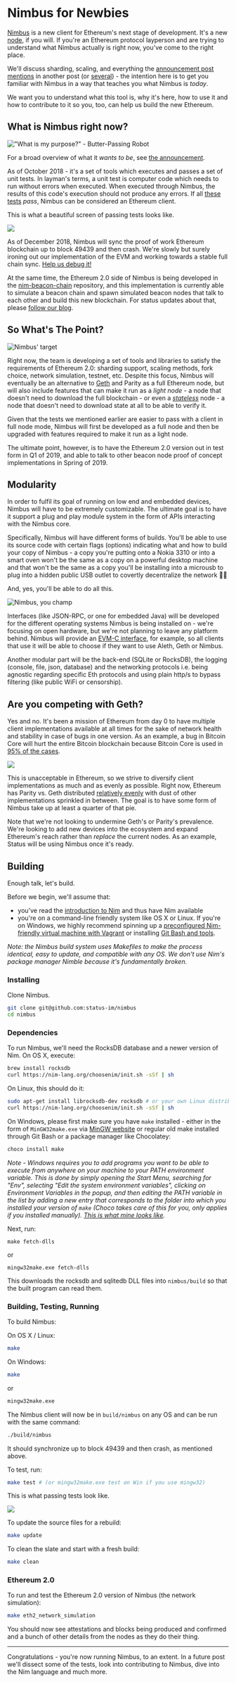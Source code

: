 # Nimbus for Newbies

[Nimbus](https://nimbus.status.im) is a new client for Ethereum's next stage of development. It's a new [node](https://bitfalls.com/2017/11/26/whats-bitcoin-node-mining-vs-validation/), if you will. If you're an Ethereum protocol layperson and are trying to understand what Nimbus actually is right now, you've come to the right place.

We'll discuss sharding, scaling, and everything the [announcement post mentions](https://blog.status.im/introducing-nimbus-3360367bb311) in another post (or [several](https://our.status.im/tag/two-point-oh)) - the intention here is to get you familiar with Nimbus in a way that teaches you what Nimbus is _today_.

We want you to understand what this tool is, why it's here, how to use it and how to contribute to it so you, too, can help us build the new Ethereum.

## What is Nimbus right now?

!["What is my purpose?" - Butter-Passing Robot](../images/01.png)

For a broad overview of what it _wants to be_, see [the announcement](https://blog.status.im/introducing-nimbus-3360367bb311).

As of October 2018 - it's a set of tools which executes and passes a set of unit tests. In layman's terms, a unit test is computer code which needs to run without errors when executed. When executed through Nimbus, the results of this code's execution should not produce any errors. If all [these tests](https://ethereum-tests.readthedocs.io/en/latest/) _pass_, Nimbus can be considered an Ethereum client.

This is what a beautiful screen of passing tests looks like.

![](../images/02.png)

As of December 2018, Nimbus will sync the proof of work Ethereum blockchain up to block 49439 and then crash. We're slowly but surely ironing out our implementation of the EVM and working towards a stable full chain sync. [Help us debug it!](https://github.com/status-im/nimbus/issues)

At the same time, the Ethereum 2.0 side of Nimbus is being developed in the [nim-beacon-chain](https://github.com/status-im/nim-beacon-chain) repository, and this implementation is currently able to simulate a beacon chain and spawn simulated beacon nodes that talk to each other and build this new blockchain. For status updates about that, please [follow our blog](https://our.status.im/tag/nimbus).

## So What's The Point?

![Nimbus' target](../images/03.png)

Right now, the team is developing a set of tools and libraries to satisfy the requirements of Ethereum 2.0: sharding support, scaling methods, fork choice, network simulation, testnet, etc. Despite this focus, Nimbus will eventually be an alternative to [Geth](https://bitfalls.com/2018/02/12/explaining-ethereum-tools-geth-mist/) and Parity as a full Ethereum node, but will also include features that can make it run as a _light node_ - a node that doesn't need to download the full blockchain - or even a [_stateless_](https://ethresear.ch/t/the-stateless-client-concept/172) node - a node that doesn't need to download state at all to be able to verify it.

Given that the tests we mentioned earlier are easier to pass with a client in full node mode, Nimbus will first be developed as a full node and then be upgraded with features required to make it run as a light node.

The ultimate point, however, is to have the Ethereum 2.0 version out in test form in Q1 of 2019, and able to talk to other beacon node proof of concept implementations in Spring of 2019. 

## Modularity

In order to fulfil its goal of running on low end and embedded devices, Nimbus will have to be extremely customizable. The ultimate goal is to have it support a plug and play module system in the form of APIs interacting with the Nimbus core.

Specifically, Nimbus will have different forms of builds. You'll be able to use its source code with certain flags (options) indicating what and how to build your copy of Nimbus - a copy you're putting onto a Nokia 3310 or into a smart oven won't be the same as a copy on a powerful desktop machine and that won't be the same as a copy you'll be installing into a microusb to plug into a hidden public USB outlet to covertly decentralize the network 🕵️‍♂️

And, yes, you'll be able to do all this.

![Nimbus, you champ](../images/04.png)

Interfaces (like JSON-RPC, or one for embedded Java) will be developed for the different operating systems Nimbus is being installed on - we're focusing on open hardware, but we're not planning to leave any platform behind. Nimbus will provide an [EVM-C interface](https://github.com/ethereum/evmc), for example, so all clients that use it will be able to choose if they want to use Aleth, Geth or Nimbus.

Another modular part will be the back-end (SQLite or RocksDB), the logging (console, file, json, database) and the networking protocols i.e. being agnostic regarding specific Eth protocols and using plain http/s to bypass filtering (like public WiFi or censorship).

## Are you competing with Geth?

Yes and no. It's been a mission of Ethereum from day 0 to have multiple client implementations available at all times for the sake of network health and stability in case of bugs in one version. As an example, a bug in Bitcoin Core will hurt the entire Bitcoin blockchain because Bitcoin Core is used in [95% of the cases](https://coin.dance/nodes).

![](../images/05.png)

This is unacceptable in Ethereum, so we strive to diversify client implementations as much and as evenly as possible. Right now, Ethereum has Parity vs. Geth distributed [relatively evenly](https://www.ethernodes.org/network/1) with dust of other implementations sprinkled in between. The goal is to have some form of Nimbus take up at least a quarter of that pie.

Note that we're not looking to undermine Geth's or Parity's prevalence. We're looking to add new devices into the ecosystem and expand Ethereum's reach rather than _replace_ the current nodes. As an example, Status will be using Nimbus once it's ready.

## Building

Enough talk, let's build.

Before we begin, we'll assume that:

- you've read the [introduction to Nim](https://bitfalls.com/2018/10/09/introduction-into-the-nim-language/) and thus have Nim available
- you're on a command-line friendly system like OS X or Linux. If you're on Windows, we highly recommend spinning up a [preconfigured Nim-friendly virtual machine with Vagrant](https://our.status.im/setting-up-a-local-vagrant-environment-for-nim-development/) or installing [Git Bash and tools](https://git-scm.com).

_Note: the Nimbus build system uses Makefiles to make the process identical, easy to update, and compatible with any OS. We don't use Nim's package manager Nimble because it's fundamentally broken._

### Installing

Clone Nimbus.

```bash
git clone git@github.com:status-im/nimbus
cd nimbus
```
### Dependencies

To run Nimbus, we'll need the RocksDB database and a newer version of Nim. On OS X, execute:

```bash
brew install rocksdb
curl https://nim-lang.org/choosenim/init.sh -sSf | sh
```

On Linux, this should do it:

```bash
sudo apt-get install librocksdb-dev rocksdb # or your own Linux distribution's equivalent
curl https://nim-lang.org/choosenim/init.sh -sSf | sh
```

On Windows, please first make sure you have `make` installed - either in the form of `MinGW32make.exe` via [MinGW website](http://www.mingw.org) or regular old make installed through Git Bash or a package manager like Chocolatey:

```bash
choco install make
```

_Note - Windows requires you to add programs you want to be able to execute from anywhere on your machine to your PATH environment variable. This is done by simply opening the Start Menu, searching for "Env", selecting "Edit the system environment variables", clicking on Environment Variables in the popup, and then editing the PATH variable in the list by adding a new entry that corresponds to the folder into which you installed your version of `make` (Choco takes care of this for you, only applies if you installed manually). [This is what mine looks like](https://imgur.com/a/yQIi6Qa)._

Next, run:

```
make fetch-dlls
```

or 

```
mingw32make.exe fetch-dlls
```

This downloads the rocksdb and sqlitedb DLL files into `nimbus/build` so that the built program can read them.

### Building, Testing, Running

To build Nimbus:

On OS X / Linux:

```bash
make
```

On Windows:

```bash
make
```

or 

```bash
mingw32make.exe
```

The Nimbus client will now be in `build/nimbus` on any OS and can be run with the same command:

```bash
./build/nimbus
```

It should synchronize up to block 49439 and then crash, as mentioned above.

To test, run:

```bash
make test # (or mingw32make.exe test on Win if you use mingw32)
```

This is what passing tests look like.

![](../images/06.png)


To update the source files for a rebuild:

```bash
make update
```

To clean the slate and start with a fresh build:

```bash
make clean
```

### Ethereum 2.0

To run and test the Ethereum 2.0 version of Nimbus (the network simulation):

```bash
make eth2_network_simulation
```

You should now see attestations and blocks being produced and confirmed and a bunch of other details from the nodes as they do their thing.

---

Congratulations - you're now running Nimbus, to an extent. In a future post we'll dissect some of the tests, look into contributing to Nimbus, dive into the Nim language and much more.